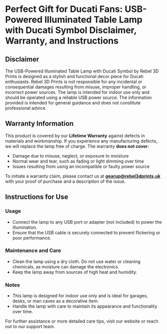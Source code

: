 # Perfect Gift for Ducati Fans: USB-Powered Illuminated Table Lamp with Ducati Symbol Disclaimer, Warranty, and Instructions

## Disclaimer

The USB-Powered Illuminated Table Lamp with Ducati Symbol by Rebel 3D Prints is designed as a stylish and functional decor piece for Ducati enthusiasts. Rebel 3D Prints is not responsible for any incidental or consequential damages resulting from misuse, improper handling, or incorrect power sources. The lamp is intended for indoor use only and should be operated using a reliable USB power source. The information provided is intended for general guidance and does not constitute professional advice.

## Warranty Information

This product is covered by our **Lifetime Warranty** against defects in materials and workmanship. If you experience any manufacturing defects, we will replace the lamp free of charge. The warranty **does not cover**:

- Damage due to misuse, neglect, or exposure to moisture
- Normal wear and tear, such as fading or light dimming over time
- Issues resulting from using an incompatible or faulty power source

To initiate a warranty claim, please contact us at **gearup@rebel3dprints.uk** with your proof of purchase and a description of the issue.

## Instructions for Use

### Usage

- Connect the lamp to any USB port or adapter (not included) to power the illumination.
- Ensure that the USB cable is securely connected to prevent flickering or poor performance.

### Maintenance and Care

- Clean the lamp using a dry cloth. Do not use water or cleaning chemicals, as moisture can damage the electronics.
- Keep the lamp away from sources of high heat and humidity.

### Notes

- This lamp is designed for indoor use only and is ideal for garages, desks, or man caves as a decorative item.
- Handle the lamp with care to maintain its appearance and functionality over time.

For further assistance or more detailed care tips, visit our website or reach out to our support team.
